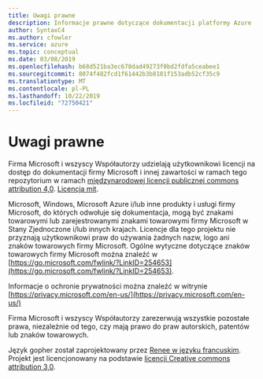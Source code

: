 ```yaml
---
title: Uwagi prawne
description: Informacje prawne dotyczące dokumentacji platformy Azure
author: SyntaxC4
ms.author: cfowler
ms.service: azure
ms.topic: conceptual
ms.date: 03/08/2019
ms.openlocfilehash: b68d521ba3ec678dad49273f0bd2fdfa5ceabee1
ms.sourcegitcommit: 8074f482fcd1f61442b3b8101f153adb52cf35c9
ms.translationtype: MT
ms.contentlocale: pl-PL
ms.lasthandoff: 10/22/2019
ms.locfileid: "72750421"
---
```

# <a name="legal-notices"></a>Uwagi prawne

Firma Microsoft i wszyscy Współautorzy udzielają użytkownikowi licencji na dostęp do dokumentacji firmy Microsoft i innej zawartości w ramach tego repozytorium w ramach [międzynarodowej licencji publicznej commons attribution 4,0](https://creativecommons.org/licenses/by/4.0/legalcode). [Licencja mit](https://opensource.org/licenses/MIT).

Microsoft, Windows, Microsoft Azure i/lub inne produkty i usługi firmy Microsoft, do których odwołuje się dokumentacja, mogą być znakami towarowymi lub zarejestrowanymi znakami towarowymi firmy Microsoft w Stany Zjednoczone i/lub innych krajach.
Licencje dla tego projektu nie przyznają użytkownikowi praw do używania żadnych nazw, logo ani znaków towarowych firmy Microsoft.
Ogólne wytyczne dotyczące znaków towarowych firmy Microsoft można znaleźć w [https://go.microsoft.com/fwlink/?LinkID=254653](https://go.microsoft.com/fwlink/?LinkID=254653).

Informacje o ochronie prywatności można znaleźć w witrynie [https://privacy.microsoft.com/en-us/](https://privacy.microsoft.com/en-us/)

Firma Microsoft i wszyscy Współautorzy zarezerwują wszystkie pozostałe prawa, niezależnie od tego, czy mają prawo do praw autorskich, patentów lub znaków towarowych.

Język gopher został zaprojektowany przez [Renee w języku francuskim](https://reneefrench.blogspot.com/).
Projekt jest licencjonowany na podstawie [licencji Creative commons attribution 3,0](https://creativecommons.org/licenses/by/3.0/us/).
